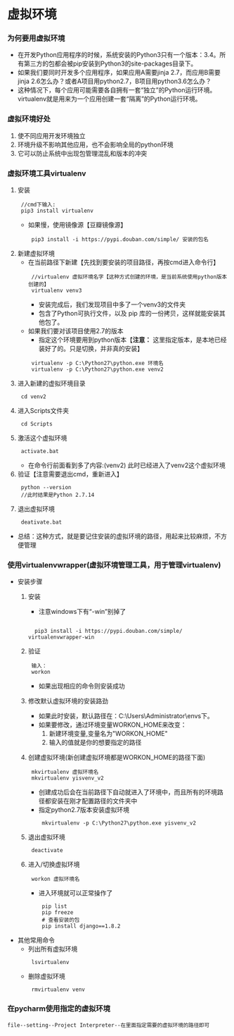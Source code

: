 # 虚拟环境

### 为何要用虚拟环境
* 在开发Python应用程序的时候，系统安装的Python3只有一个版本：3.4。所有第三方的包都会被pip安装到Python3的site-packages目录下。
* 如果我们要同时开发多个应用程序，如果应用A需要jinja 2.7，而应用B需要jinja 2.6怎么办？或者A项目用python2.7，B项目用python3.6怎么办？
* 这种情况下，每个应用可能需要各自拥有一套“独立”的Python运行环境。virtualenv就是用来为一个应用创建一套“隔离”的Python运行环境。

### 虚拟环境好处
   1. 使不同应用开发环境独立
   2. 环境升级不影响其他应用，也不会影响全局的python环境
   3. 它可以防止系统中出现包管理混乱和版本的冲突

### 虚拟环境工具virtualenv
   1. 安装
      ```
       //cmd下输入:
       pip3 install virtualenv
      ```
      * 如果慢，使用镜像源【豆瓣镜像源】
          ```
           pip3 install -i https://pypi.douban.com/simple/ 安装的包名
          ```
   3. 新建虚拟环境
      * 在当前路径下新建【先找到要安装的项目路径，再按cmd进入命令行】
        ```
         //virtualenv 虚拟环境名字【这种方式创建的环境，是当前系统使用python版本创建的】
         virtualenv venv3

        ```
        * 安装完成后，我们发现项目中多了一个venv3的文件夹
        * 包含了Python可执行文件，以及 pip 库的一份拷贝，这样就能安装其他包了。
      * 如果我们要对该项目使用2.7的版本
        * 指定这个环境要用到python版本【**注意：** 这里指定版本，是本地已经装好了的。只是切换，并非真的安装】
        ```
         virtualenv -p C:\Python27\python.exe 环境名
         virtualenv -p C:\Python27\python.exe venv2

        ```
   4. 进入新建的虚拟环境目录
      ```
       cd venv2
      ```
   5. 进入Scripts文件夹
      ```
       cd Scripts
      ```
   6. 激活这个虚拟环境
      ```
       activate.bat
      ```
      * 在命令行前面看到多了内容:(venv2) 此时已经进入了venv2这个虚拟环境
   7. 验证【注意需要退出cmd，重新进入】
      ```
       python --version
       //此时结果是Python 2.7.14
      ```
   8. 退出虚拟环境
      ```
       deativate.bat
      ```

 * 总结：这种方式，就是要记住安装的虚拟环境的路径，用起来比较麻烦，不方便管理


### 使用virtualenvwrapper(虚拟环境管理工具，用于管理virtualenv)
* 安装步骤
   1. 安装
      * 注意windows下有“-win”别掉了
      ```

        pip3 install -i https://pypi.douban.com/simple/  virtualenvwrapper-win

      ```
   2. 验证
      ```
       输入：
       workon
      ```
       * 如果出现相应的命令则安装成功

   3. 修改默认虚拟环境的安装路劲
       * 如果此时安装，默认路径在：C:\Users\Administrator\envs下。
       * 如果要修改，通过环境变量WORKON_HOME来改变：
         1. 新建环境变量,变量名为"WORKON_HOME"
         2. 输入的值就是你的想要指定的路径
   4. 创建虚拟环境(新创建虚拟环境都是WORKON_HOME的路径下面)
      ```
       mkvirtualenv 虚拟环境名
       mkvirtualenv yisvenv_v2
      ```
       * 创建成功后会在当前路径下自动就进入了环境中，而且所有的环境路径都安装在刚才配置路径的文件夹中
       * 指定python2.7版本安装虚拟环境
         ```
          mkvirtualenv -p C:\Python27\python.exe yisvenv_v2
         ```
   5. 退出虚拟环境
      ```
       deactivate
      ```
   6. 进入/切换虚拟环境
      ```
       workon 虚拟环境名
      ```
      * 进入环境就可以正常操作了
        ```
         pip list
         pip freeze
         # 查看安装的包
         pip install django==1.8.2
        ```
* 其他常用命令
   * 列出所有虚拟环境
      ```
       lsvirtualenv
      ```
   * 删除虚拟环境
      ```
       rmvirtualenv venv
      ```

### 在pycharm使用指定的虚拟环境
```
file--setting--Project Interpreter--在里面指定需要的虚拟环境的路径即可
```
